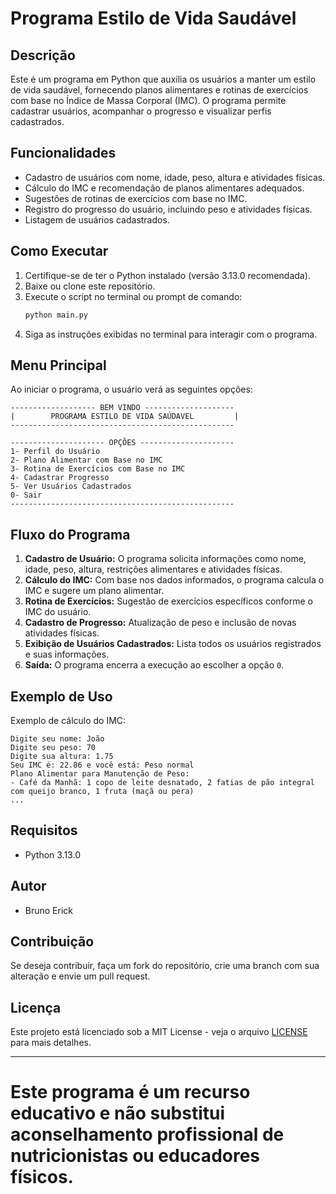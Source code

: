# Programa Estilo de Vida Saudável

## Descrição
Este é um programa em Python que auxilia os usuários a manter um estilo de vida saudável, fornecendo planos alimentares e rotinas de exercícios com base no Índice de Massa Corporal (IMC). O programa permite cadastrar usuários, acompanhar o progresso e visualizar perfis cadastrados.

## Funcionalidades
- Cadastro de usuários com nome, idade, peso, altura e atividades físicas.
- Cálculo do IMC e recomendação de planos alimentares adequados.
- Sugestões de rotinas de exercícios com base no IMC.
- Registro do progresso do usuário, incluindo peso e atividades físicas.
- Listagem de usuários cadastrados.

## Como Executar
1. Certifique-se de ter o Python instalado (versão 3.13.0 recomendada).
2. Baixe ou clone este repositório.
3. Execute o script no terminal ou prompt de comando:
   ```sh
   python main.py
   ```
4. Siga as instruções exibidas no terminal para interagir com o programa.

## Menu Principal
Ao iniciar o programa, o usuário verá as seguintes opções:
```
------------------- BEM VINDO --------------------
|        PROGRAMA ESTILO DE VIDA SAÚDAVEL         |
--------------------------------------------------

--------------------- OPÇÕES ---------------------
1- Perfil do Usuário
2- Plano Alimentar com Base no IMC
3- Rotina de Exercícios com Base no IMC
4- Cadastrar Progresso
5- Ver Usuários Cadastrados
0- Sair
--------------------------------------------------
```

## Fluxo do Programa
1. **Cadastro de Usuário:** O programa solicita informações como nome, idade, peso, altura, restrições alimentares e atividades físicas.
2. **Cálculo do IMC:** Com base nos dados informados, o programa calcula o IMC e sugere um plano alimentar.
3. **Rotina de Exercícios:** Sugestão de exercícios específicos conforme o IMC do usuário.
4. **Cadastro de Progresso:** Atualização de peso e inclusão de novas atividades físicas.
5. **Exibição de Usuários Cadastrados:** Lista todos os usuários registrados e suas informações.
6. **Saída:** O programa encerra a execução ao escolher a opção `0`.

## Exemplo de Uso
Exemplo de cálculo do IMC:
```
Digite seu nome: João
Digite seu peso: 70
Digite sua altura: 1.75
Seu IMC é: 22.86 e você está: Peso normal
Plano Alimentar para Manutenção de Peso:
- Café da Manhã: 1 copo de leite desnatado, 2 fatias de pão integral com queijo branco, 1 fruta (maçã ou pera)
...
```

## Requisitos
- Python 3.13.0

## Autor
- Bruno Erick

## Contribuição
Se deseja contribuir, faça um fork do repositório, crie uma branch com sua alteração e envie um pull request.

## Licença
Este projeto está licenciado sob a MIT License - veja o arquivo [LICENSE](LICENSE) para mais detalhes.

---
# Este programa é um recurso educativo e não substitui aconselhamento profissional de nutricionistas ou educadores físicos.